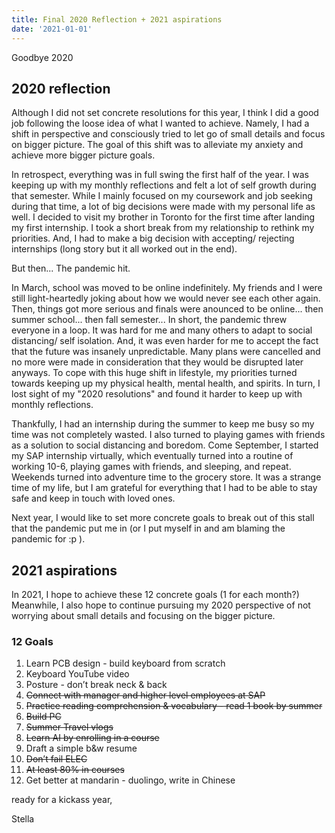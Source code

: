 ```yaml
---
title: Final 2020 Reflection + 2021 aspirations
date: '2021-01-01'
---
```



Goodbye 2020

## 2020 reflection
Although I did not set concrete resolutions for this year, I think I did a good job following the loose idea of what I wanted to achieve. Namely, I had a shift in perspective and consciously tried to let go of small details and focus on bigger picture. The goal of this shift was to alleviate my anxiety and achieve more bigger picture goals.

In retrospect, everything was in full swing the first half of the year. I was keeping up with my monthly reflections and felt a lot of self growth during that semester. While I mainly focused on my coursework and job seeking during that time, a lot of big decisions were made with my personal life as well. I decided to visit my brother in Toronto for the first time after landing my first internship. I took a short break from my relationship to rethink my priorities. And, I had to make a big decision with accepting/ rejecting internships (long story but it all worked out in the end).

But then... The pandemic hit.

In March, school was moved to be online indefinitely. My friends and I were still light-heartedly joking about how we would never see each other again. Then, things got more serious and finals were anounced to be online... then summer school... then fall semester...  In short, the pandemic  threw everyone in a loop. It was hard for me and many others to adapt to social distancing/ self isolation. And, it was even harder for me to accept the fact that the future was insanely unpredictable. Many plans were cancelled and no more were made in consideration that they would be disrupted later anyways. To cope with this huge shift in lifestyle, my priorities turned towards keeping up my physical health, mental health, and spirits. In turn, I lost sight of my "2020 resolutions" and found it harder to keep up with monthly reflections.

Thankfully, I had an internship during the summer to keep me busy so my time was not completely wasted. I also turned to playing games with friends as a solution to social distancing and boredom. Come September, I started my SAP internship virtually, which eventually turned into a routine of working 10-6, playing games with friends, and sleeping, and repeat. Weekends turned into adventure time to the grocery store. It was a strange time of my life, but I am grateful for everything that I had to be able to stay safe and keep in touch with loved ones.

Next year, I would like to set more concrete goals to break out of this stall that the pandemic put me in (or I put myself in and am blaming the pandemic for :p ).


## 2021 aspirations
In 2021, I hope to achieve these 12 concrete goals (1 for each month?) Meanwhile, I also hope to continue pursuing my 2020 perspective of not worrying about small details and focusing on the bigger picture.

### 12 Goals
1. Learn PCB design - build keyboard from scratch
2. Keyboard YouTube video
3. Posture - don’t break neck & back
4. ~~Connect with manager and higher level employees at SAP~~
5. ~~Practice reading comprehension & vocabulary - read 1 book by summer~~
6. ~~Build PC~~
7. ~~Summer Travel vlogs~~
8. ~~Learn AI by enrolling in a course~~
9.  Draft a simple b&w resume
10. ~~Don’t fail ELEC~~
11. ~~At least 80% in courses~~
12. Get better at mandarin - duolingo, write in Chinese


ready for a kickass year, 

Stella
